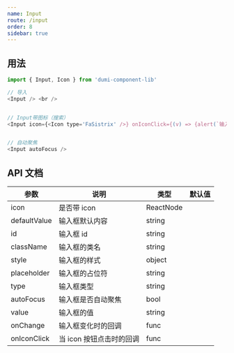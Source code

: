 ```yaml
---
name: Input
route: /input
order: 8
sidebar: true
---
```


## 用法

```js
import { Input, Icon } from 'dumi-component-lib'

// 导入
<Input /> <br />


// Input带图标（搜索）
<Input icon={<Icon type='FaSistrix' />} onIconClick={(v) => {alert(`输入的是: ${v}`)}} />


// 自动聚焦
<Input autoFocus />
```

## API 文档

| 参数         | 说明                     | 类型      | 默认值 |
| ------------ | ------------------------ | --------- | ------ |
| icon         | 是否带 icon              | ReactNode |        |
| defaultValue | 输入框默认内容           | string    |        |
| id           | 输入框 id                | string    |        |
| className    | 输入框的类名             | string    |        |
| style        | 输入框的样式             | object    |        |
| placeholder  | 输入框的占位符           | string    |        |
| type         | 输入框类型               | string    |        |
| autoFocus    | 输入框是否自动聚焦       | bool      |        |
| value        | 输入框的值               | string    |        |
| onChange     | 输入框变化时的回调       | func      |        |
| onIconClick  | 当 icon 按钮点击时的回调 | func      |        |
